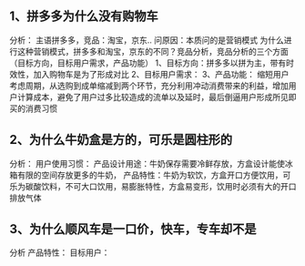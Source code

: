 ## 1、拼多多为什么没有购物车
分析：
主语拼多多，竞品：淘宝，京东..
问原因：本质问的是营销模式
为什么进行这种营销模式，拼多多和淘宝，京东的不同？竞品分析，竞品分析的三个方面（目标方向，目标用户需求，产品功能）
1、目标方向：拼多多以拼为主，带有时效性，加入购物车是为了形成对比
2、目标用户需求：
3、产品功能：
缩短用户考虑周期，从选购到成单缩减到两个环节，充分利用冲动消费带来的利益，增加用户计算成本，避免了用户过多比较造成的流单以及延时，最后倒逼用户形成所见即买的消费习惯


## 2、为什么牛奶盒是方的，可乐是圆柱形的 
分析：
用户使用习惯：
产品设计用途：牛奶保存需要冷鲜存放，方盒设计能使冰箱有限的空间存放更多的牛奶，
产品特性：牛奶为软饮，方盒开口方便饮用，可乐为碳酸饮料，不可大口饮用，易膨胀特性，方盒易变形，饮用时必须有大的开口排放气体

## 3、为什么顺风车是一口价，快车，专车却不是
分析
产品特性：
目标用户：


